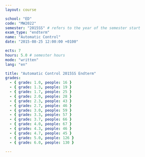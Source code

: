 ```yaml
---
layout: course

school: "ED"
code: "MW2022"
semester: "2015SS" # refers to the year of the semester start
exam_type: "endterm"
name: "Automatic Control"
date: "2015-08-25 12:00:00 +0100"

ects: 7
hours: 5.0 # semester hours
mode: "written"
lang: "en"

title: "Automatic Control 2015SS Endterm"
grades:
  - { grade: 1.0, people: 16 }
  - { grade: 1.3, people: 19 }
  - { grade: 1.7, people: 25 }
  - { grade: 2.0, people: 28 }
  - { grade: 2.3, people: 43 }
  - { grade: 2.7, people: 46 }
  - { grade: 3.0, people: 59 }
  - { grade: 3.3, people: 57 }
  - { grade: 3.7, people: 66 }
  - { grade: 4.0, people: 67 }
  - { grade: 4.3, people: 46 }
  - { grade: 4.7, people: 45 }
  - { grade: 5.0, people: 126 }
  - { grade: 6.0, people: 130 }

---
```



